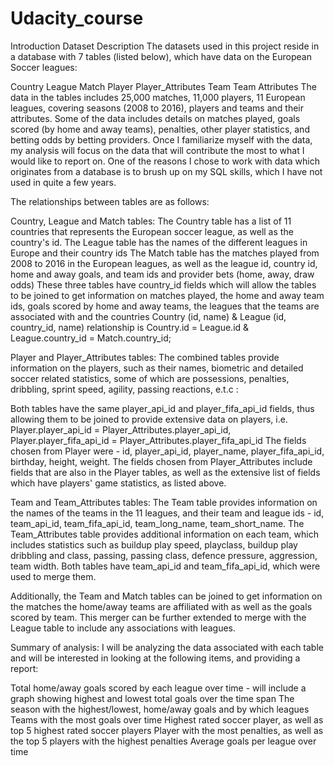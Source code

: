 # Udacity_course
Introduction
Dataset Description
The datasets used in this project reside in a database with 7 tables (listed below), which have data on the European Soccer leagues:

Country
League
Match
Player
Player_Attributes
Team
Team Attributes
The data in the tables includes 25,000 matches, 11,000 players, 11 European leagues, covering seasons (2008 to 2016), players and teams and their attributes. Some of the data includes details on matches played, goals scored (by home and away teams), penalties, other player statistics, and betting odds by betting providers. Once I familiarize myself with the data, my analysis will focus on the data that will contribute the most to what I would like to report on. One of the reasons I chose to work with data which originates from a database is to brush up on my SQL skills, which I have not used in quite a few years.

The relationships between tables are as follows:

Country, League and Match tables:
The Country table has a list of 11 countries that represents the European soccer league, as well as the country's id.
The League table has the names of the different leagues in Europe and their country ids
The Match table has the matches played from 2008 to 2016 in the European leagues, as well as the league id, country id, home and away goals, and team ids and provider bets (home, away, draw odds)
These three tables have country_id fields which will allow the tables to be joined to get information on matches played, the home and away team ids, goals scored by home and away teams, the leagues that the teams are associated with and the countries Country (id, name) & League (id, country_id, name) relationship is
Country.id = League.id & League.country_id = Match.country_id;

Player and Player_Attributes tables:
The combined tables provide information on the players, such as their names, biometric and detailed soccer related statistics, some of which are possessions, penalties, dribbling, sprint speed, agility, passing reactions, e.t.c :

Both tables have the same player_api_id and player_fifa_api_id fields, thus allowing them to be joined to provide extensive data on players, i.e.
Player.player_api_id = Player_Attributes.player_api_id,
Player.player_fifa_api_id = Player_Attributes.player_fifa_api_id
The fields chosen from Player were - id, player_api_id, player_name, player_fifa_api_id, birthday, height, weight.
The fields chosen from Player_Attributes include fields that are also in the Player tables, as well as the extensive list of fields which have players' game statistics, as listed above.

Team and Team_Attributes tables:
The Team table provides information on the names of the teams in the 11 leagues, and their team and league ids - id, team_api_id, team_fifa_api_id, team_long_name, team_short_name.
The Team_Attributes table provides additional information on each team, which includes statistics such as buildup play speed, playclass, buildup play dribbling and class, passing, passing class, defence pressure, aggression, team width.
Both tables have team_api_id and team_fifa_api_id, which were used to merge them.

Additionally, the Team and Match tables can be joined to get information on the matches the home/away teams are affiliated with as well as the goals scored by team. This merger can be further extended to merge with the League table to include any associations with leagues.

Summary of analysis:
I will be analyzing the data associated with each table and will be interested in looking at the following items, and providing a report:

Total home/away goals scored by each league over time - will include a graph showing highest and lowest total goals over the time span
The season with the highest/lowest, home/away goals and by which leagues
Teams with the most goals over time
Highest rated soccer player, as well as top 5 highest rated soccer players
Player with the most penalties, as well as the top 5 players with the highest penalties
Average goals per league over time
